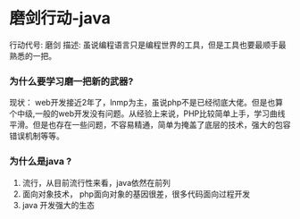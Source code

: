 # 磨剑行动-java
行动代号: 磨剑
描述: 虽说编程语言只是编程世界的工具，但是工具也要最顺手最熟悉的一把。

### 为什么要学习磨一把新的武器?
现状： web开发接近2年了，lnmp为主，虽说php不是已经彻底大佬。但是也算个中级,一般的web开发没有问题。从经验上来说，PHP比较简单上手，学习曲线平滑。但是也存在一些问题，不容易精通，简单为掩盖了底层的技术，强大的包容错误机制等等。

### 为什么是java ?
1. 流行，从目前流行性来看，java依然在前列
2. 面向对象技术， php面向对象的基因很差，很多代码面向过程开发
3. java 开发强大的生态